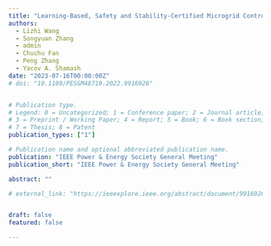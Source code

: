 ```yaml
---
title: "Learning-Based, Safety and Stability-Certified Microgrid Control"
authors:
  - Lizhi Wang
  - Songyuan Zhang
  - admin
  - Chuchu Fan
  - Peng Zhang
  - Yacov A. Shamash
date: "2023-07-16T00:00:00Z"
# doi: "10.1109/PESGM48719.2022.9916926"


# Publication type.
# Legend: 0 = Uncategorized; 1 = Conference paper; 2 = Journal article;
# 3 = Preprint / Working Paper; 4 = Report; 5 = Book; 6 = Book section;
# 7 = Thesis; 8 = Patent
publication_types: ["1"]

# Publication name and optional abbreviated publication name.
publication: "IEEE Power & Energy Society General Meeting"
publication_short: "IEEE Power & Energy Society General Meeting"

abstract: ""

# external_link: "https://ieeexplore.ieee.org/abstract/document/9916926"


draft: false
featured: false

---
```



